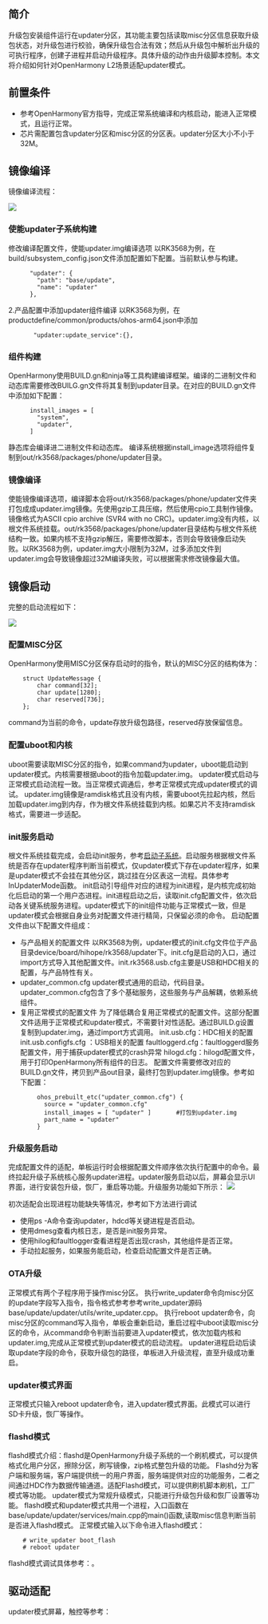 ## 简介
升级包安装组件运行在updater分区，其功能主要包括读取misc分区信息获取升级包状态，对升级包进行校验，确保升级包合法有效；然后从升级包中解析出升级的可执行程序，创建子进程并启动升级程序。具体升级的动作由升级脚本控制。本文将介绍如何针对OpenHarmony L2场景适配updater模式。

## 前置条件
- 参考OpenHarmony官方指导，完成正常系统编译和内核启动，能进入正常模式，且运行正常。
- 芯片需配置包含updater分区和misc分区的分区表。updater分区大小不小于32M。

## 镜像编译
镜像编译流程：

![](figures/updater适配_编译流程.png)

### 使能updater子系统构建
修改编译配置文件，使能updater.img编译选项
以RK3568为例，在build/subsystem_config.json文件添加配置如下配置。当前默认参与构建。

```
      "updater": {
        "path": "base/update",
        "name": "updater"
      },
```

2.产品配置中添加updater组件编译
以RK3568为例，在productdefine/common/products/ohos-arm64.json中添加

```
       "updater:update_service":{},
```

### 组件构建
OpenHarmony使用BUILD.gn和ninja等工具构建编译框架。编译的二进制文件和动态库需要修改BUILG.gn文件将其复制到updater目录。在对应的BUILD.gn文件中添加如下配置：

```
      install_images = [
        "system",
        "updater",
      ]
```

静态库会编译进二进制文件和动态库。
编译系统根据install_image选项将组件复制到out/rk3568/packages/phone/updater目录。

### 镜像编译
使能镜像编译选项，编译脚本会将out/rk3568/packages/phone/updater文件夹打包成成updater.img镜像。先使用gzip工具压缩，然后使用cpio工具制作镜像。镜像格式为ASCII cpio archive (SVR4 with no CRC)。updater.img没有内核，以根文件系统挂载。out/rk3568/packages/phone/updater目录结构与根文件系统结构一致。如果内核不支持gzip解压，需要修改脚本，否则会导致镜像启动失败。以RK3568为例，updater.img大小限制为32M，过多添加文件到updater.img会导致镜像超过32M编译失败，可以根据需求修改镜像最大值。

## 镜像启动
完整的启动流程如下：

![](figures/updater适配_启动流程.png)
### 配置MISC分区
OpenHarmony使用MISC分区保存启动时的指令，默认的MISC分区的结构体为：

```
    struct UpdateMessage {
        char command[32];
        char update[1280];
        char reserved[736];
    };
```
command为当前的命令，update存放升级包路径，reserved存放保留信息。
### 配置uboot和内核
uboot需要读取MISC分区的指令，如果command为updater，uboot能启动到updater模式。内核需要根据uboot的指令加载updater.img。
updater模式启动与正常模式启动流程一致。当正常模式调通后，参考正常模式完成updater模式的调试。
updater.img镜像是ramdisk格式且没有内核，需要uboot先拉起内核，然后加载updater.img到内存，作为根文件系统挂载到内核。如果芯片不支持ramdisk格式，需要进一步适配。

### init服务启动
根文件系统挂载完成，会启动init服务，参考[启动子系统](https://gitee.com/openharmony/startup_init_lite)。启动服务根据根文件系统是否存在updater程序判断当前模式，仅updater模式下存在updater程序，如果是updater模式不会挂在其他分区，跳过挂在分区表这一流程。具体参考InUpdaterMode函数。
init启动引导组件对应的进程为init进程，是内核完成初始化后启动的第一个用户态进程。init进程启动之后，读取init.cfg配置文件，依次启动各关键系统服务进程。updater模式下的init组件功能与正常模式一致，但是updater模式会根据自身业务对配置文件进行精简，只保留必须的命令。
启动配置文件由以下配置文件组成：
- 与产品相关的配置文件
以RK3568为例，updater模式的init.cfg文件位于产品目录device/board/hihope/rk3568/updater下。init.cfg是启动的入口，通过import方式导入其他配置文件。init.rk3568.usb.cfg主要是USB和HDC相关的配置，与产品特性有关。
- updater_common.cfg
updater模式通用的启动，代码目录。updater_common.cfg包含了多个基础服务，这些服务与产品解耦，依赖系统组件。
- 复用正常模式的配置文件
为了降低耦合复用正常模式的配置文件。这部分配置文件适用于正常模式和updater模式，不需要针对性适配。通过BUILD.g设置复制到updater.img，通过import方式调用。
init.usb.cfg：HDC相关的配置
init.usb.configfs.cfg ：USB相关的配置
faultloggerd.cfg：faultloggerd服务配置文件，用于捕获updater模式的crash异常
hilogd.cfg：hilogd配置文件，用于打印OpenHarmony所有组件的日志。
配置文件需要修改对应的BUILD.gn文件，拷贝到产品out目录，最终打包到updater.img镜像。参考如下配置：

```
        ohos_prebuilt_etc("updater_common.cfg") {
          source = "updater_common.cfg"        
          install_images = [ "updater" ]       #打包到updater.img
          part_name = "updater"
        }
```

### 升级服务启动
完成配置文件的适配，单板运行时会根据配置文件顺序依次执行配置中的命令。最终拉起升级子系统核心服务updater进程。updater服务启动以后，屏幕会显示UI界面，进行安装包升级，恢厂，重启等功能。升级服务功能如下所示：
![](figures/Openharmony-updater-升级子系统架构图.png)

初次适配会出现进程功能缺失等情况，参考如下方法进行调试
- 使用ps -A命令查询updater，hdcd等关键进程是否启动。
- 使用dmesg查看内核日志，是否是init服务异常。
- 使用hilog和faultlogger查看进程是否出现crash，其他组件是否正常。
- 手动拉起服务，如果服务能启动，检查启动配置文件是否正确。

### OTA升级
正常模式有两个子程序用于操作misc分区。
执行write_updater命令向misc分区的update字段写入指令，指令格式参考参考write_updater源码base/update/updater/utils/write_updater.cpp。
执行reboot updater命令，向misc分区的command写入指令，单板会重新启动，重启过程中uboot读取misc分区的命令，从command命令判断当前要进入updater模式，依次加载内核和updater.img,完成从正常模式到updater模式的启动流程。
updater进程启动后读取update字段的命令，获取升级包的路径，单板进入升级流程，直至升级成功重启。
### updater模式界面
正常模式只输入reboot updater命令，进入updater模式界面。此模式可以进行SD卡升级，恢厂等操作。

### flashd模式
flashd模式介绍：flashd是OpenHarmony升级子系统的一个刷机模式，可以提供格式化用户分区，擦除分区，刷写镜像，zip格式整包升级的功能。
Flashd分为客户端和服务端，客户端提供统一的用户界面，服务端提供对应的功能服务，二者之间通过HDC作为数据传输通道。适配Flashd模式，可以提供刷机脚本刷机，工厂模式等功能。
updater模式为常规升级模式，只能进行升级包升级和恢厂设置等功能。
flashd模式和updater模式共用一个进程，入口函数在base/update/updater/services/main.cpp的main()函数,读取misc信息判断当前是否进入flashd模式。
正常模式输入以下命令进入flashd模式：

```
    # write_updater boot_flash
    # reboot updater
```

flashd模式调试具体参考：。

## 驱动适配
updater模式屏幕，触控等参考：
